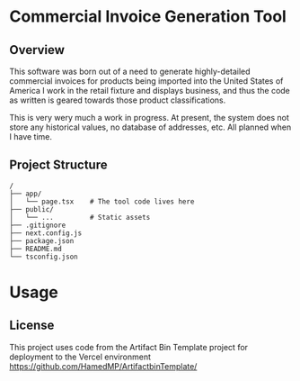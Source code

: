 # Commercial Invoice Generation Tool

## Overview

This software was born out of a need to generate highly-detailed commercial invoices for products being imported into the United States of America
I work in the retail fixture and displays business, and thus the code as written is geared towards those product classifications. 

This is very wery much a work in progress. At present, the system does not store any historical values, no database of addresses, etc. All planned when I have time. 

## Project Structure

```
/
├── app/
│   └── page.tsx    # The tool code lives here
├── public/
│   └── ...         # Static assets
├── .gitignore
├── next.config.js
├── package.json
├── README.md
└── tsconfig.json
```

# Usage



## License

This project uses code from the Artifact Bin Template project for deployment to the Vercel environment https://github.com/HamedMP/ArtifactbinTemplate/

